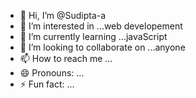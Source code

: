   - 👋 Hi, I’m @Sudipta-a
  - 👀 I’m interested in ...web developement
  - 🌱 I’m currently learning ...javaScript
  - 💞️ I’m looking to collaborate on ...anyone
  - 📫 How to reach me ...
  - 😄 Pronouns: ...
  - ⚡ Fun fact: ...
  
  <!---
  Sudipta-a/Sudipta-a is a ✨ special ✨ repository because its `README.md` (this file) appears on your GitHub profile.
  You can click the Preview link to take a look at your changes.
  --->
